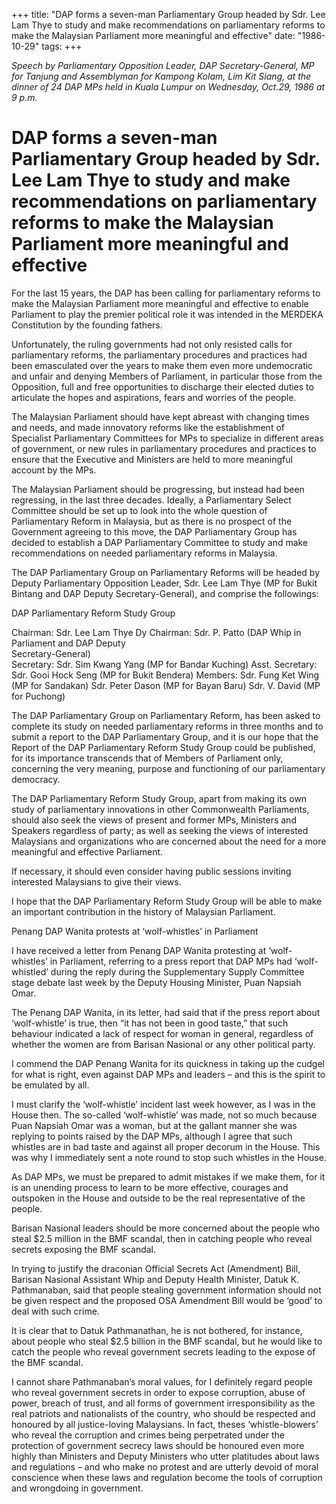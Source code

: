 +++ 
title: "DAP forms a seven-man Parliamentary Group headed by Sdr. Lee Lam Thye to study and make recommendations on parliamentary reforms to make the Malaysian Parliament more meaningful and effective"
date: "1986-10-29"
tags:
+++

_Speech by Parliamentary Opposition Leader, DAP Secretary-General, MP for Tanjung and Assemblyman for Kampong Kolam, Lim Kit Siang, at the dinner of 24 DAP MPs held in Kuala Lumpur on Wednesday, Oct.29, 1986 at 9 p.m._

# DAP forms a seven-man Parliamentary Group headed by Sdr. Lee Lam Thye to study and make recommendations on parliamentary reforms to make the Malaysian Parliament more meaningful and effective

For the last 15 years, the DAP has been calling for parliamentary reforms to make the Malaysian Parliament more meaningful and effective to enable Parliament to play the premier political role it was intended in the MERDEKA Constitution by the founding fathers.</u>

Unfortunately, the ruling governments had not only resisted calls for parliamentary reforms, the parliamentary procedures and practices had been emasculated over the years to make them even more undemocratic and unfair and denying Members of Parliament, in particular those from the Opposition, full and free opportunities to discharge their elected duties to articulate the hopes and aspirations, fears and worries of the people.

The Malaysian Parliament should have kept abreast with changing times and needs, and made innovatory reforms like the establishment of Specialist Parliamentary Committees for MPs to specialize in different areas of government, or new rules in parliamentary procedures and practices to ensure that the Executive and Ministers are held to more meaningful account by the MPs.

The Malaysian Parliament should be progressing, but instead had been regressing, in the last three decades. Ideally, a Parliamentary Select Committee should be set up to look into the whole question of Parliamentary Reform in Malaysia, but as there is no prospect of the Government agreeing to this move, the DAP Parliamentary Group has decided to establish a DAP Parliamentary Committee to study and make recommendations on needed parliamentary reforms in Malaysia.

The DAP Parliamentary Group on Parliamentary Reforms will be headed by Deputy Parliamentary Opposition Leader, Sdr. Lee Lam Thye (MP for Bukit Bintang and DAP Deputy Secretary-General), and comprise the followings:

DAP Parliamentary Reform Study Group 

Chairman:		Sdr. Lee Lam Thye
Dy Chairman:		Sdr. P. Patto (DAP Whip in Parliament and DAP Deputy                          
				                       Secretary-General)			
Secretary:		Sdr. Sim Kwang Yang (MP for Bandar Kuching)
Asst. Secretary:		Sdr. Gooi Hock Seng   (MP for Bukit Bendera)
Members:		Sdr. Fung Ket Wing     (MP for Sandakan)
				Sdr. Peter Dason           (MP for Bayan Baru)
				Sdr. V. David	            (MP for Puchong)

The DAP Parliamentary Group on Parliamentary Reform, has been asked to complete its study on needed parliamentary reforms in three months and to submit a report to the DAP Parliamentary Group, and it is our hope that the Report of the DAP Parliamentary Reform Study Group could be published, for its importance transcends that of Members of Parliament only, concerning the very meaning, purpose and functioning of our parliamentary democracy.

The DAP Parliamentary Reform Study Group, apart from making its own study of parliamentary innovations in other Commonwealth Parliaments, should also seek the views of present and former MPs, Ministers and Speakers regardless of party; as well as seeking the views of interested Malaysians and organizations who are concerned about the need for a more meaningful and effective Parliament.

If necessary, it should even consider having public sessions inviting interested Malaysians to give their views.

I hope that the DAP Parliamentary Reform Study Group will be able to make an important contribution in the history of Malaysian Parliament.

Penang DAP Wanita protests at ‘wolf-whistles’ in Parliament

I have received a letter from Penang DAP Wanita protesting at ‘wolf-whistles’ in Parliament, referring to a press report that DAP MPs had ‘wolf-whistled’ during the reply during the Supplementary Supply Committee stage debate last week by the Deputy Housing Minister, Puan Napsiah Omar.

The Penang DAP Wanita, in its letter, had said that if the press report about ‘wolf-whistle’ is true, then “it has not been in good taste,” that such behaviour indicated a lack of respect for woman in general, regardless of whether the women are from Barisan Nasional or any other political party.

I commend the DAP Penang Wanita for its quickness in taking up the cudgel for what is right, even against DAP MPs and leaders – and this is the spirit to be emulated by all.

I must clarify the ‘wolf-whistle’ incident last week however, as I was in the House then. The so-called ‘wolf-whistle’ was made, not so much because Puan Napsiah Omar was a woman, but at the gallant manner she was replying to points raised by the DAP MPs, although I agree that such whistles are in bad taste and against all proper decorum in the House. This was why I immediately sent a note round to stop such whistles in the House.

As DAP MPs, we must be prepared to admit mistakes if we make them, for it is an unending process to learn to be more effective, courages and outspoken in the House and outside to be the real representative of the people.

Barisan Nasional leaders should be more concerned about the people who steal $2.5 million in the BMF scandal, then in catching people who reveal secrets exposing the BMF scandal.

In trying to justify the draconian Official Secrets Act (Amendment) Bill, Barisan Nasional Assistant Whip and Deputy Health Minister, Datuk K. Pathmanaban, said that people stealing government information should not be given respect and the proposed OSA Amendment Bill would be ‘good’ to deal with such crime.

It is clear that to Datuk Pathmanathan, he is not bothered, for instance, about people who steal $2.5 billion in the BMF scandal, but he would like to catch the people who reveal government secrets leading to the expose of the BMF scandal.

I cannot share Pathmanaban’s moral values, for I definitely regard people who reveal government secrets in order to expose corruption, abuse of power, breach of trust, and all forms of government irresponsibility as the real patriots and nationalists of the country, who should be respected and honoured by all justice-loving Malaysians. In fact, theses ‘whistle-blowers’ who reveal the corruption and crimes being perpetrated under the protection of government secrecy laws should be honoured even more highly than Ministers and Deputy Ministers who utter platitudes about laws and regulations – and who make no protest and are utterly devoid of moral conscience when these laws and regulation become the tools of corruption and wrongdoing in government.
 

